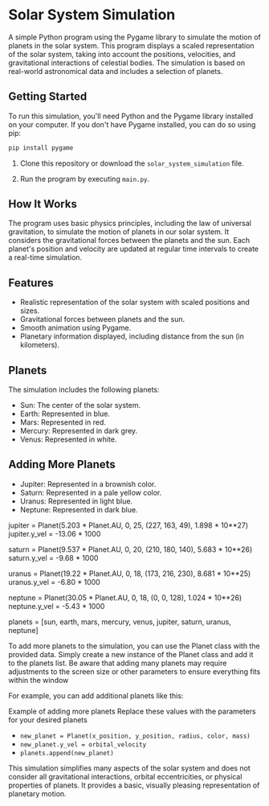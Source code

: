 # Solar System Simulation

A simple Python program using the Pygame library to simulate the motion of planets in the solar system. This program displays a scaled representation of the solar system, taking into account the positions, velocities, and gravitational interactions of celestial bodies. The simulation is based on real-world astronomical data and includes a selection of planets.

## Getting Started

To run this simulation, you'll need Python and the Pygame library installed on your computer. If you don't have Pygame installed, you can do so using pip:

```bash
pip install pygame
```
1. Clone this repository or download the `solar_system_simulation` file.

2. Run the program by executing `main.py`.

## How It Works

The program uses basic physics principles, including the law of universal gravitation, to simulate the motion of planets in our solar system. It considers the gravitational forces between the planets and the sun. Each planet's position and velocity are updated at regular time intervals to create a real-time simulation.

## Features

- Realistic representation of the solar system with scaled positions and sizes.
- Gravitational forces between planets and the sun.
- Smooth animation using Pygame.
- Planetary information displayed, including distance from the sun (in kilometers).

## Planets

The simulation includes the following planets:

- Sun: The center of the solar system.
- Earth: Represented in blue.
- Mars: Represented in red.
- Mercury: Represented in dark grey.
- Venus: Represented in white.

## Adding More Planets

- Jupiter: Represented in a brownish color.
- Saturn: Represented in a pale yellow color.
- Uranus: Represented in light blue.
- Neptune: Represented in dark blue.

jupiter = Planet(5.203 * Planet.AU, 0, 25, (227, 163, 49), 1.898 * 10**27)
jupiter.y_vel = -13.06 * 1000

saturn = Planet(9.537 * Planet.AU, 0, 20, (210, 180, 140), 5.683 * 10**26)
saturn.y_vel = -9.68 * 1000

uranus = Planet(19.22 * Planet.AU, 0, 18, (173, 216, 230), 8.681 * 10**25)
uranus.y_vel = -6.80 * 1000

neptune = Planet(30.05 * Planet.AU, 0, 18, (0, 0, 128), 1.024 * 10**26)
neptune.y_vel = -5.43 * 1000

planets = [sun, earth, mars, mercury, venus, jupiter, saturn, uranus, neptune]


To add more planets to the simulation, you can use the Planet class with the provided data. Simply create a new instance of the Planet class and add it to the planets list. Be aware that adding many planets may require adjustments to the screen size or other parameters to ensure everything fits within the window

For example, you can add additional planets like this:

Example of adding more planets
Replace these values with the parameters for your desired planets
- `new_planet = Planet(x_position, y_position, radius, color, mass)`
- `new_planet.y_vel = orbital_velocity`
- `planets.append(new_planet)`

This simulation simplifies many aspects of the solar system and does not consider all gravitational interactions, orbital eccentricities, or physical properties of planets. It provides a basic, visually pleasing representation of planetary motion.
  
